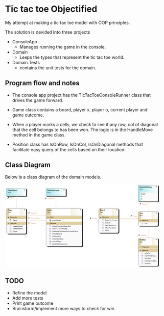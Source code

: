 # Tic tac toe Objectified

My attempt at making a tic tac toe model with OOP principles.

The solution is devided into three projects

- ConsoleApp
    - Manages running the game in the console.
- Domain
    - Leeps the types that represent the tic tac toe world.
- Domain.Tests
    - contains the unit tests for the domain.


## Program flow and notes

- The console app project has the TicTacToeConsoleRunner class that drives the game forward.

- Game class contains a board, player x, player o, current player and game outcome.

- When a player marks a cells, we check to see if any row, col of diagonal that the cell belongs to has been won. The logic is in the HandleMove method in the game class.

- Position class has IsOnRow, IsOnCol, IsOnDiagonal methods that facilitate easy query of the cells based on their location.


## Class Diagram

Below is a class diagram of the domain models.

![Class Diagram](./classDiagram.png)


## TODO

- Refine the model 
- Add more tests
- Print game outcome
- Brainstorm/implement more ways to check for win.